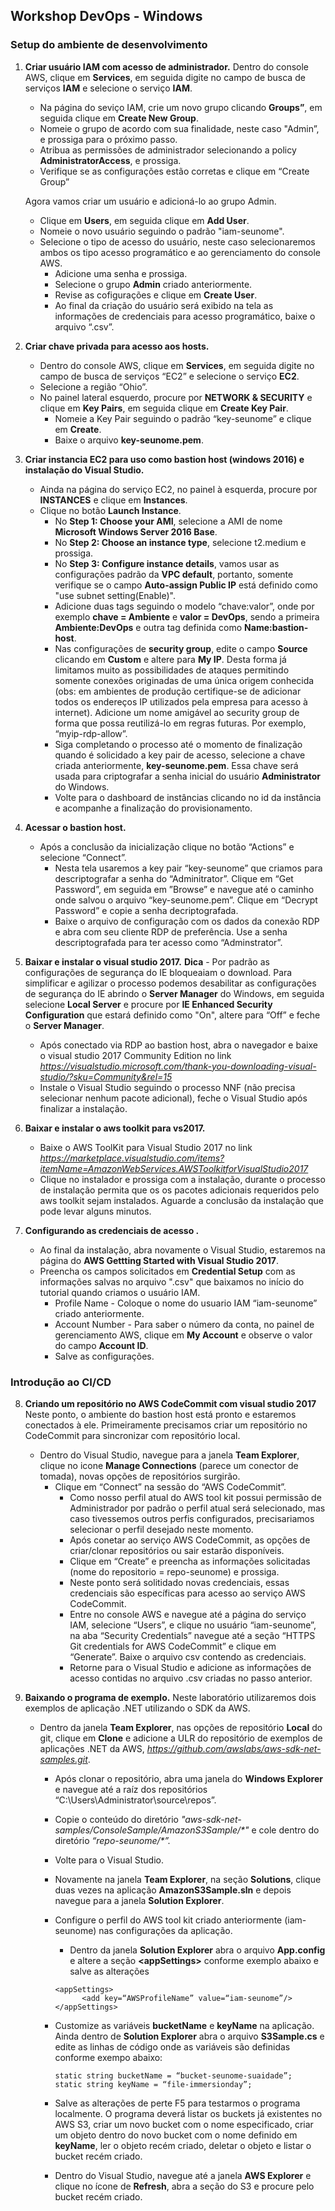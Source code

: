 ## **Workshop DevOps - Windows**

### **Setup do ambiente de desenvolvimento**

1.  **Criar usuário IAM com acesso de administrador.**
    Dentro do console AWS, clique em **Services**, em seguida digite no campo de busca de serviços **IAM** e selecione o serviço **IAM**.
	- Na página do seviço IAM, crie um novo grupo clicando **Groups”**, em seguida clique em **Create New Group**.
	- Nomeie o grupo de acordo com sua finalidade, neste caso "Admin”, e prossiga para o próximo passo.
	- Atribua as permissões de administrador selecionando a policy **AdministratorAccess**, e prossiga.
	- Verifique se as configurações estão corretas e clique em “Create Group”
	    
    Agora vamos criar um usuário e adicioná-lo ao grupo Admin.
	- Clique em **Users**, em seguida clique em **Add User**.
	- Nomeie o novo usuário seguindo o padrão "iam-seunome".
	- Selecione o tipo de acesso do usuário, neste caso selecionaremos ambos os tipo acesso programático e ao gerenciamento do console AWS.
		- Adicione uma senha e prossiga.
		- Selecione o grupo **Admin** criado anteriormente.
		- Revise as cofigurações e clique em **Create User**.
		- Ao final da criação do usuário será exibido na tela as informações de credenciais para acesso programático, baixe o arquivo “.csv”.
        
 2. **Criar chave privada para acesso aos hosts.**
	- Dentro do console AWS, clique em **Services**, em seguida digite no campo de busca de serviços “EC2” e selecione o serviço **EC2**.
	- Selecione a região “Ohio”.
	- No painel lateral esquerdo, procure por **NETWORK & SECURITY** e clique em **Key Pairs**, em seguida clique em **Create Key Pair**.
		- Nomeie a Key Pair seguindo o padrão “key-seunome” e clique em **Create**.
		- Baixe o arquivo **key-seunome.pem**.
        
 3. **Criar instancia EC2  para uso como bastion host (windows 2016) e instalação do Visual Studio.**
 
	- Ainda na página do serviço EC2, no painel à esquerda, procure por **INSTANCES** e clique em **Instances**.
	- Clique no botão **Launch Instance**.
		- No **Step 1: Choose your AMI**, selecione a AMI  de nome **Microsoft Windows Server 2016 Base**.
		- No **Step 2: Choose  an instance type**, selecione t2.medium e prossiga.
		- No **Step 3: Configure instance details**, vamos usar as configurações padrão da **VPC default**, portanto, somente verifique se o campo **Auto-assign Public IP** está definido como "use subnet setting(Enable)".
		- Adicione duas tags seguindo o modelo “chave:valor”, onde por exemplo  **chave = Ambiente** e **valor = DevOps**, sendo a primeira **Ambiente:DevOps** e outra tag definida como **Name:bastion-host**.
		- Nas configurações de **security group**, edite o campo **Source** clicando em **Custom** e altere para **My IP**. Desta forma já limitamos muito as possibilidades de ataques permitindo somente conexões originadas de uma única origem conhecida (obs: em ambientes de produção certifique-se de adicionar todos os endereços IP utilizados pela empresa para acesso à internet). Adicione um nome amigável ao security group de forma que possa reutilizá-lo em regras futuras. Por exemplo, “myip-rdp-allow”.
		- Siga completando o processo até o momento de finalização quando é solicidado a key pair de acesso, selecione a chave criada anteriormente, **key-seunome.pem**. Essa chave será usada para criptografar a senha inicial do usuário **Administrator** do Windows.
		- Volte para o dashboard de instâncias clicando no id da instância e acompanhe a finalização do provisionamento.

 4. **Acessar o bastion host.**
	- Após a conclusão da inicialização clique no botão “Actions” e selecione “Connect”.
		- Nesta tela usaremos a key pair “key-seunome” que criamos para descriptografar a senha do “Adminitrator”. Clique em “Get Password”, em seguida em ”Browse” e navegue até o caminho onde salvou o arquivo “key-seunome.pem”. Clique em “Decrypt Password” e copie a senha decriptografada.
		- Baixe o arquivo de configuração com os dados da conexão RDP e abra com seu cliente RDP de preferência. Use a senha descriptografada para ter acesso como “Adminstrator”.
        
 5. **Baixar e instalar o visual studio 2017.**
**Dica** - Por padrão as configurações de segurança do IE bloqueaiam o download. Para simplificar e agilizar o processo podemos desabilitar as configurações de segurança do IE abrindo o **Server Manager** do Windows, em seguida selecione **Local Server** e procure por **IE Enhanced Security Configuration** que estará definido como "On", altere para “Off” e feche o **Server Manager**.
	- Após conectado via RDP ao bastion host, abra o navegador e baixe o visual studio 2017 Community Edition no link *https://visualstudio.microsoft.com/thank-you-downloading-visual-studio/?sku=Community&rel=15*
	- Instale o Visual Studio seguindo o processo NNF (não precisa selecionar nenhum pacote adicional), feche o Visual Studio após finalizar a instalação.

 6. **Baixar e instalar o aws toolkit para vs2017.**
	- Baixe o AWS ToolKit para Visual Studio 2017 no link *https://marketplace.visualstudio.com/items?itemName=AmazonWebServices.AWSToolkitforVisualStudio2017*
	- Clique no instalador e prossiga com a instalação, durante o processo de instalação permita que os os pacotes adicionais  requeridos pelo aws toolkit sejam instalados. Aguarde a conclusão da instalação que pode levar alguns minutos.

 7. **Configurando as credenciais de acesso .**
 	- Ao final da instalação, abra novamente o Visual Studio, estaremos na página do **AWS Gettting Started with Visual Studio 2017**.
	- Preencha os campos solicitados em **Credential Setup** com as informações salvas no arquivo ".csv" que baixamos no início do tutorial quando criamos o usuário IAM.
		- Profile Name - Coloque o nome do usuario IAM “iam-seunome” criado anteriormente.
		- Account Number - Para saber o número da conta, no painel de gerenciamento AWS, clique em **My Account** e observe o valor do campo **Account ID**.
		- Salve as configurações.

### Introdução ao CI/CD


 8. **Criando um repositório no  AWS CodeCommit com visual studio 2017**
    Neste ponto, o ambiente do bastion host está pronto e estaremos conectados à ele. Primeiramente precisamos criar um repositório no CodeCommit para sincronizar com repositório local.
	- Dentro do Visual Studio, navegue para a janela **Team Explorer**, clique no icone **Manage Connections** (parece um conector de tomada), novas opções de repositórios surgirão.
		- Clique em “Connect” na sessão do “AWS CodeCommit”.
			- Como nosso perfil atual do AWS tool kit possui permissão de Administrador por padrão o perfil atual será selecionado, mas caso tivessemos outros perfis configurados, precisariamos selecionar o perfil desejado neste momento. 
			- Após conetar ao serviço AWS CodeCommit, as opções de criar/clonar repositórios ou sair estarão disponíveis.
			- Clique em “Create” e preencha as informações solicitadas (nome do repositorio = repo-seunome) e prossiga.
			- Neste ponto será solitidado novas credenciais, essas credenciais são específicas para acesso ao serviço AWS CodeCommit.
			- Entre no console AWS e navegue até a página do serviço IAM, selecione “Users”, e clique no usuário “iam-seunome”, na aba “Security Credentials” navegue até a  seção “HTTPS Git credentials for AWS CodeCommit” e clique em “Generate”. Baixe o arquivo csv contendo as credenciais.
			- Retorne para o Visual Studio e adicione as informações de acesso contidas no arquivo .csv criadas no passo anterior.

 9. **Baixando o programa de exemplo.**
    Neste laboratório utilizaremos dois exemplos de aplicação .NET utilizando o SDK da AWS.
	- Dentro da janela **Team Explorer**, nas opções de repositório **Local** do git, clique em **Clone** e adicione a ULR do repositório de exemplos de aplicações .NET da AWS, *https://github.com/awslabs/aws-sdk-net-samples.git*.
		- Após clonar o repositório, abra uma janela do **Windows Explorer** e navegue até a raíz dos repositórios “C:\Users\Administrator\source\repos”.
		- Copie o conteúdo do diretório *"aws-sdk-net-samples/ConsoleSample/AmazonS3Sample/\*"* e cole dentro do diretório *“repo-seunome/\*”.*
		- Volte para o Visual Studio.
		- Novamente na janela **Team Explorer**, na seção **Solutions**, clique duas vezes na aplicação **AmazonS3Sample.sln** e depois navegue para a janela **Solution Explorer**.
		- Configure o perfil do AWS tool kit criado anteriormente (iam-seunome) nas configurações da aplicação.
			- Dentro da janela **Solution Explorer** abra o arquivo **App.config** e altere a seção **\<appSettings\>** conforme exemplo abaixo e salve as alterações
		   	
			``` 
			<appSettings>
			      <add key=“AWSProfileName” value=“iam-seunome”/>
			</appSettings>
			```

		- Customize as variáveis **bucketName** e **keyName** na aplicação.
		Ainda dentro de **Solution Explorer** abra o arquivo **S3Sample.cs** e edite as linhas de código onde as variáveis são definidas conforme exempo abaixo:
			 
			```
			static string bucketName = “bucket-seunome-suaidade”;
			static string keyName = “file-immersionday”;
			```
	
		- Salve as alterações de perte F5 para testarmos o programa localmente. O programa deverá listar os buckets já existentes no AWS S3, criar um novo bucket com o nome especificado, criar um objeto dentro do novo bucket com o nome definido em **keyName**, ler o objeto recém criado, deletar o objeto e listar o bucket recém criado. 
		- Dentro do Visual Studio, navegue até a janela **AWS Explorer** e clique no ícone de **Refresh**, abra a seção do S3 e procure pelo bucket recém criado.

